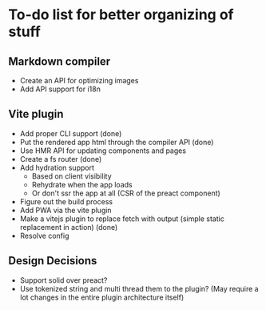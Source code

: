 # To-do list for better organizing of stuff

## Markdown compiler

- Create an API for optimizing images
- Add API support for i18n

## Vite plugin

- Add proper CLI support (done)
- Put the rendered app html through the compiler API (done)
- Use HMR API for updating components and pages
- Create a fs router (done)
- Add hydration support
  - Based on client visibility
  - Rehydrate when the app loads
  - Or don't ssr the app at all (CSR of the preact component)
- Figure out the build process
- Add PWA via the vite plugin
- Make a vitejs plugin to replace fetch with output (simple static replacement in action) (done)
- Resolve config

## Design Decisions

- Support solid over preact?
- Use tokenized string and multi thread them to the plugin? (May require a lot changes in the entire plugin architecture itself)
